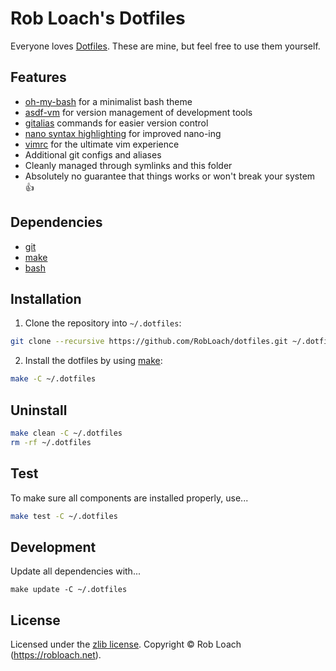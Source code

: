 # Rob Loach's Dotfiles

Everyone loves [Dotfiles](http://dotfiles.github.io). These are mine, but feel free to use them yourself.

## Features

- [oh-my-bash](https://github.com/ohmybash/oh-my-bash) for a minimalist bash theme
- [asdf-vm](https://asdf-vm.com/) for version management of development tools
- [gitalias](https://github.com/GitAlias/gitalias) commands for easier version control
- [nano syntax highlighting](https://github.com/galenguyer/nano-syntax-highlighting) for improved nano-ing
- [vimrc](https://github.com/amix/vimrc/) for the ultimate vim experience
- Additional git configs and aliases
- Cleanly managed through symlinks and this folder
- Absolutely no guarantee that things works or won't break your system :thumbsup:

## Dependencies

* [git](http://git-scm.com)
* [make](http://gnu.org/software/make)
* [bash](https://www.gnu.org/software/bash/)

## Installation

1. Clone the repository into `~/.dotfiles`:
  ``` bash
  git clone --recursive https://github.com/RobLoach/dotfiles.git ~/.dotfiles
  ```

2. Install the dotfiles by using [make](http://www.gnu.org/software/make/):
  ``` bash
  make -C ~/.dotfiles
  ```

## Uninstall

``` bash
make clean -C ~/.dotfiles
rm -rf ~/.dotfiles
```

## Test

To make sure all components are installed properly, use...
```sh
make test -C ~/.dotfiles
```

## Development

Update all dependencies with...
```
make update -C ~/.dotfiles
```

## License

Licensed under the [zlib license](LICENSE). Copyright &copy; Rob Loach (https://robloach.net).

